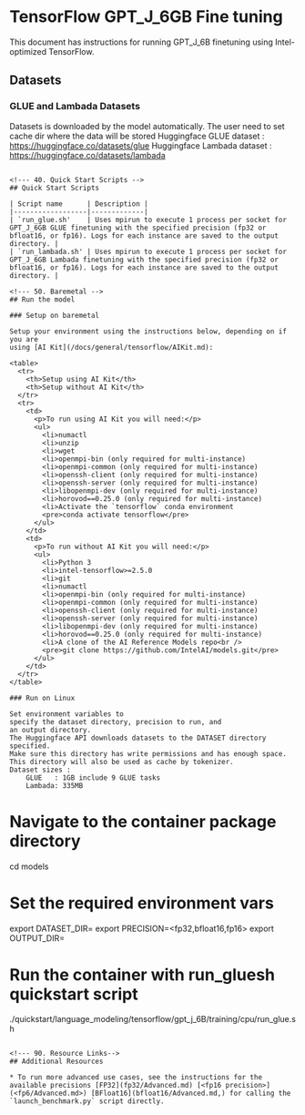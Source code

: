 <!--- 0. Title -->
# TensorFlow GPT_J_6GB Fine tuning

<!-- 10. Description -->

This document has instructions for running GPT_J_6B finetuning
using Intel-optimized TensorFlow.

<!--- 30. Datasets -->
## Datasets

### GLUE and Lambada Datasets
  Datasets is downloaded by the model automatically. The user need to set cache dir
  where the data will be stored
  Huggingface GLUE dataset : https://huggingface.co/datasets/glue
  Huggingface Lambada dataset : https://huggingface.co/datasets/lambada

```

<!--- 40. Quick Start Scripts -->
## Quick Start Scripts

| Script name      | Description |
|------------------|-------------|
| `run_glue.sh'    | Uses mpirun to execute 1 process per socket for GPT_J_6GB GLUE finetuning with the specified precision (fp32 or bfloat16, or fp16). Logs for each instance are saved to the output directory. |
| `run_lambada.sh' | Uses mpirun to execute 1 process per socket for GPT_J_6GB Lambada finetuning with the specified precision (fp32 or bfloat16, or fp16). Logs for each instance are saved to the output directory. |

<!--- 50. Baremetal -->
## Run the model

### Setup on baremetal

Setup your environment using the instructions below, depending on if you are
using [AI Kit](/docs/general/tensorflow/AIKit.md):

<table>
  <tr>
    <th>Setup using AI Kit</th>
    <th>Setup without AI Kit</th>
  </tr>
  <tr>
    <td>
      <p>To run using AI Kit you will need:</p>
      <ul>
        <li>numactl
        <li>unzip
        <li>wget
        <li>openmpi-bin (only required for multi-instance)
        <li>openmpi-common (only required for multi-instance)
        <li>openssh-client (only required for multi-instance)
        <li>openssh-server (only required for multi-instance)
        <li>libopenmpi-dev (only required for multi-instance)
        <li>horovod==0.25.0 (only required for multi-instance)
        <li>Activate the `tensorflow` conda environment
        <pre>conda activate tensorflow</pre>
      </ul>
    </td>
    <td>
      <p>To run without AI Kit you will need:</p>
      <ul>
        <li>Python 3
        <li>intel-tensorflow>=2.5.0
        <li>git
        <li>numactl
        <li>openmpi-bin (only required for multi-instance)
        <li>openmpi-common (only required for multi-instance)
        <li>openssh-client (only required for multi-instance)
        <li>openssh-server (only required for multi-instance)
        <li>libopenmpi-dev (only required for multi-instance)
        <li>horovod==0.25.0 (only required for multi-instance)
        <li>A clone of the AI Reference Models repo<br />
        <pre>git clone https://github.com/IntelAI/models.git</pre>
      </ul>
    </td>
  </tr>
</table>

### Run on Linux

Set environment variables to
specify the dataset directory, precision to run, and
an output directory.
The Huggingface API downloads datasets to the DATASET directory specified.
Make sure this directory has write permissions and has enough space.
This directory will also be used as cache by tokenizer.
Dataset sizes :
    GLUE   : 1GB include 9 GLUE tasks
    Lambada: 335MB

```
# Navigate to the container package directory
cd models

# Set the required environment vars
export DATASET_DIR=<directory where dataset will be downloaded to by Huggingface dataset API>
export PRECISION=<fp32,bfloat16,fp16>
export OUTPUT_DIR=<directory where log files will be written>

# Run the container with run_gluesh quickstart script
./quickstart/language_modeling/tensorflow/gpt_j_6B/training/cpu/run_glue.sh
```

<!--- 90. Resource Links-->
## Additional Resources

* To run more advanced use cases, see the instructions for the available precisions [FP32](fp32/Advanced.md) [<fp16 precision>](<fp6/Advanced.md>) [BFloat16](bfloat16/Advanced.md,) for calling the `launch_benchmark.py` script directly.
